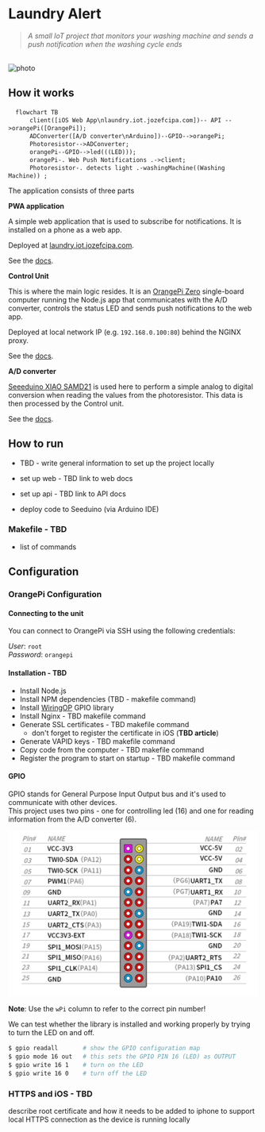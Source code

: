 # Laundry Alert

> _A small IoT project that monitors your washing machine and sends a push notification when the washing cycle ends_
<br>

<img src="https://github.com/jozefcipa/laundry-alert/assets/11503453/95facdcc-d20d-4c3e-80e9-3d66c5305c41" width="640" alt="photo">

## How it works

```mermaid
  flowchart TB
      client([iOS Web App\nlaundry.iot.jozefcipa.com])-- API -->orangePi([OrangePi]);
      ADConverter([A/D converter\nArduino])--GPIO-->orangePi;
      Photoresistor-->ADConverter;
      orangePi--GPIO-->led(((LED)));
      orangePi-. Web Push Notifications .->client;
      Photoresistor-. detects light .-washingMachine((Washing Machine)) ;
```

The application consists of three parts

**PWA application**

A simple web application that is used to subscribe for notifications. It is installed on a phone as a web app.

Deployed at [laundry.iot.jozefcipa.com](https://laundry.iot.jozefcipa.com/).

See the [docs](./src/web/README.md).

**Control Unit**

This is where the main logic resides. It is an [OrangePi Zero](http://www.orangepi.org/html/hardWare/computerAndMicrocontrollers/details/Orange-Pi-Zero.html
) single-board computer running the Node.js app that communicates with the A/D converter, controls the status LED and sends push notifications to the web app.

Deployed at local network IP (e.g. `192.168.0.100:80`) behind the NGINX proxy.

See the [docs](./src/api/README.md).

**A/D converter**

[Seeeduino XIAO SAMD21](https://www.seeedstudio.com/Seeeduino-XIAO-Arduino-Microcontroller-SAMD21-Cortex-M0+-p-4426.html) is used here to perform a simple analog to digital conversion when reading the values from the photoresistor. This data is then processed by the Control unit.


See the [docs](./src/ad-converter/README.md).


## How to run
- TBD - write general information to set up the project locally

- set up web - TBD link to web docs
- set up api - TBD link to API docs
- deploy code to Seeduino (via Arduino IDE)



### Makefile - TBD
- list of commands


## Configuration

### OrangePi Configuration

#### Connecting to the unit
You can connect to OrangePi via SSH using the following credentials:

_User_: `root` <br>
_Password_: `orangepi`


#### Installation - TBD
- Install Node.js
- Install NPM dependencies (TBD - makefile command)
- Install [WiringOP](https://github.com/orangepi-xunlong/wiringOP) GPIO library
- Install Nginx - TBD makefile command
- Generate SSL certificates - TBD makefile command
  - don't forget to register the certificate in iOS (**TBD article**)
- Generate VAPID keys - TBD makefile command
- Copy code from the computer - TBD makefile command
- Register the program to start on startup - TBD makefile command

#### GPIO
GPIO stands for General Purpose Input Output bus and it's used to communicate with other devices.<br>
This project uses two pins - one for controlling led (16) and one for reading information from the A/D converter (6).

<img src="./assets/gpio.png" width="640" alt="GPIO Pinout">

**Note**: Use the `wPi` column to refer to the correct pin number!


We can test whether the library is installed and working properly by trying to turn the LED on and off.

```bash
$ gpio readall       # show the GPIO configuration map
$ gpio mode 16 out   # this sets the GPIO PIN 16 (LED) as OUTPUT
$ gpio write 16 1    # turn on the LED
$ gpio write 16 0    # turn off the LED
```

### HTTPS and iOS - TBD
describe root certificate and how it needs to be added to iphone to support local HTTPS connection
as the device is running locally